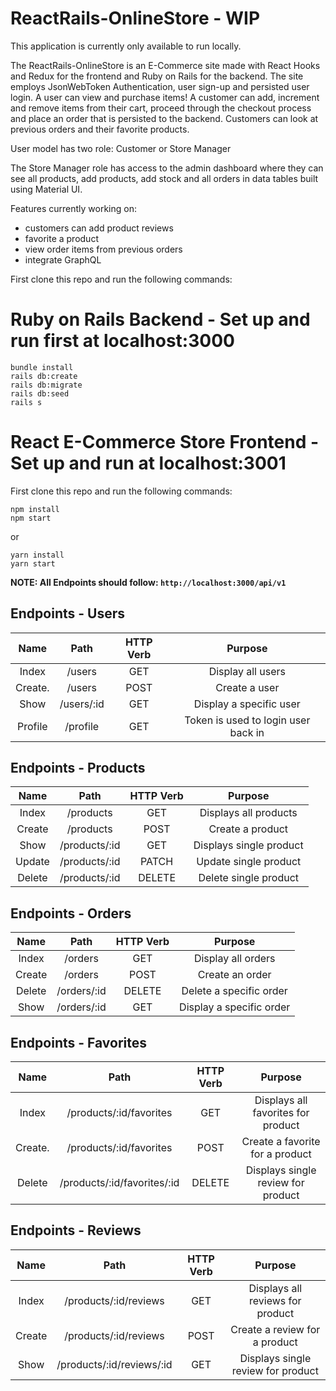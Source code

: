# ReactRails-OnlineStore - WIP
This application is currently only available to run locally.

The ReactRails-OnlineStore is an E-Commerce site made with React Hooks and Redux for the frontend and Ruby on Rails for the backend. The site employs JsonWebToken Authentication, user sign-up and persisted user login. A user can view and purchase items! A customer can add, increment and remove items from their cart, proceed through the checkout process and place an order that is persisted to the backend. Customers can look at previous orders and their favorite products.

User model has two role: Customer or Store Manager

The Store Manager role has access to the admin dashboard where they can see all products, add products, add stock and all orders in data tables built using Material UI.

Features currently working on:
- customers can add product reviews
- favorite a product
- view order items from previous orders
- integrate GraphQL

First clone this repo and run the following commands:
# Ruby on Rails Backend - Set up and run first at localhost:3000
```
bundle install
rails db:create
rails db:migrate
rails db:seed
rails s
```
# React E-Commerce Store Frontend - Set up and run at localhost:3001
First clone this repo and run the following commands:
```
npm install
npm start
```
or 
```
yarn install
yarn start
```

**NOTE: All Endpoints should follow: `http://localhost:3000/api/v1`**
## Endpoints - Users

|  Name     |    Path    | HTTP Verb |         Purpose                     |
| :-------: | :--------: | :-------: | :---------------------------------: |
| Index     | /users     |    GET    | Display all users                   |
| Create.   | /users     |   POST    | Create a user                       |
|  Show     | /users/:id |    GET    | Display a specific user             |
|  Profile  | /profile   |    GET    | Token is used to login user back in |

## Endpoints - Products
|  Name  |     Path      | HTTP Verb |         Purpose         |
| :----: | :-----------: | :-------: | :---------------------: |
| Index  |   /products   |    GET    |  Displays all products  |
| Create |   /products   |   POST    |    Create a product     |
|  Show  | /products/:id |    GET    | Displays single product |
| Update | /products/:id |   PATCH   |  Update single product  |
| Delete | /products/:id |  DELETE   |  Delete single product  |

## Endpoints - Orders

|  Name  |    Path     | HTTP Verb |         Purpose          |
| :----: | :---------: | :-------: | :----------------------: |
| Index  |   /orders   |    GET    |    Display all orders    |
| Create |   /orders   |   POST    |     Create an order      |
| Delete | /orders/:id |  DELETE   | Delete a specific order  |
|  Show  | /orders/:id |    GET    | Display a specific order |

## Endpoints - Favorites

|  Name    |           Path              |  HTTP Verb   |              Purpose               |
| :------: | :-------------------------: | :----------: | :--------------------------------: |
| Index    |   /products/:id/favorites   |    GET       | Displays all favorites for product |
| Create.  |   /products/:id/favorites   |   POST       |   Create a favorite for a product  |
| Delete   | /products/:id/favorites/:id |    DELETE    | Displays single review for product |

## Endpoints - Reviews

|  Name  |           Path            | HTTP Verb |              Purpose               |
| :----: | :-----------------------: | :-------: | :--------------------------------: |
| Index  |   /products/:id/reviews   |    GET    |  Displays all reviews for product  |
| Create |   /products/:id/reviews   |   POST    |   Create a review for a product    |
|  Show  | /products/:id/reviews/:id |    GET    | Displays single review for product |
